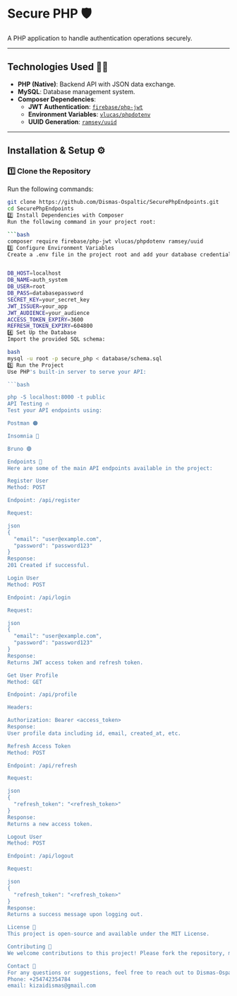 # **Secure PHP** 🛡️  
A PHP application to handle authentication operations securely.

---

## **Technologies Used** 🧑‍💻  
- **PHP (Native)**: Backend API with JSON data exchange.  
- **MySQL**: Database management system.  
- **Composer Dependencies**:  
  - **JWT Authentication**: [`firebase/php-jwt`](https://github.com/firebase/php-jwt)  
  - **Environment Variables**: [`vlucas/phpdotenv`](https://github.com/vlucas/phpdotenv)  
  - **UUID Generation**: [`ramsey/uuid`](https://github.com/ramsey/uuid)  

---

## **Installation & Setup** ⚙️  

### **1️⃣ Clone the Repository**  
Run the following commands:  
```bash
git clone https://github.com/Dismas-Ospaltic/SecurePhpEndpoints.git
cd SecurePhpEndpoints
2️⃣ Install Dependencies with Composer
Run the following command in your project root:

```bash
composer require firebase/php-jwt vlucas/phpdotenv ramsey/uuid
3️⃣ Configure Environment Variables
Create a .env file in the project root and add your database credentials:


DB_HOST=localhost
DB_NAME=auth_system
DB_USER=root
DB_PASS=databasepassword
SECRET_KEY=your_secret_key
JWT_ISSUER=your_app
JWT_AUDIENCE=your_audience
ACCESS_TOKEN_EXPIRY=3600
REFRESH_TOKEN_EXPIRY=604800
4️⃣ Set Up the Database
Import the provided SQL schema:

bash
mysql -u root -p secure_php < database/schema.sql
5️⃣ Run the Project
Use PHP's built-in server to serve your API:

```bash

php -S localhost:8000 -t public
API Testing 🔥
Test your API endpoints using:

Postman 🟠

Insomnia 🌙

Bruno 🟣

Endpoints 📜
Here are some of the main API endpoints available in the project:

Register User
Method: POST

Endpoint: /api/register

Request:

json
{
  "email": "user@example.com",
  "password": "password123"
}
Response:
201 Created if successful.

Login User
Method: POST

Endpoint: /api/login

Request:

json
{
  "email": "user@example.com",
  "password": "password123"
}
Response:
Returns JWT access token and refresh token.

Get User Profile
Method: GET

Endpoint: /api/profile

Headers:

Authorization: Bearer <access_token>
Response:
User profile data including id, email, created_at, etc.

Refresh Access Token
Method: POST

Endpoint: /api/refresh

Request:

json
{
  "refresh_token": "<refresh_token>"
}
Response:
Returns a new access token.

Logout User
Method: POST

Endpoint: /api/logout

Request:

json
{
  "refresh_token": "<refresh_token>"
}
Response:
Returns a success message upon logging out.

License 📜
This project is open-source and available under the MIT License.

Contributing 🤝
We welcome contributions to this project! Please fork the repository, make your changes, and create a pull request.

Contact 📧
For any questions or suggestions, feel free to reach out to Dismas-Ospaltic.
Phone: +254742354784
email: kizaidismas@gmail.com
